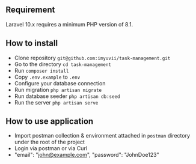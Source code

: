 ## Requirement
Laravel 10.x requires a minimum PHP version of 8.1.

## How to install

- Clone repository `git@github.com:imyuvii/task-management.git`
- Go to the directory `cd task-management`
- Run `composer install`
- Copy `.env.example` to `.env`
- Configure your database connection
- Run migration `php artisan migrate`
- Run database seeder `php artisan db:seed`
- Run the server `php artisan serve`

## How to use application
- Import postman collection & environment attached in `postman` directory under the root of the project
- Login via postman or via Curl 
-   "email": "john@example.com",
    "password": "JohnDoe123"
